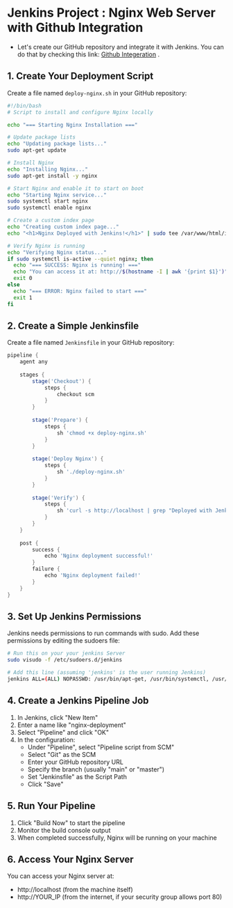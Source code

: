 # Jenkins Project : Nginx Web Server with Github Integration

- Let's create our GitHub repository and integrate it with Jenkins. You can do that by checking this link: [Github Integeration](/files/6-Github-Integration.md) .

## 1. Create Your Deployment Script

Create a file named `deploy-nginx.sh` in your GitHub repository:

```bash
#!/bin/bash
# Script to install and configure Nginx locally

echo "=== Starting Nginx Installation ==="

# Update package lists
echo "Updating package lists..."
sudo apt-get update

# Install Nginx
echo "Installing Nginx..."
sudo apt-get install -y nginx

# Start Nginx and enable it to start on boot
echo "Starting Nginx service..."
sudo systemctl start nginx
sudo systemctl enable nginx

# Create a custom index page
echo "Creating custom index page..."
echo "<h1>Nginx Deployed with Jenkins!</h1>" | sudo tee /var/www/html/index.html

# Verify Nginx is running
echo "Verifying Nginx status..."
if sudo systemctl is-active --quiet nginx; then
  echo "=== SUCCESS: Nginx is running! ==="
  echo "You can access it at: http://$(hostname -I | awk '{print $1}')"
  exit 0
else
  echo "=== ERROR: Nginx failed to start ==="
  exit 1
fi
```

## 2. Create a Simple Jenkinsfile

Create a file named `Jenkinsfile` in your GitHub repository:

```groovy
pipeline {
    agent any
    
    stages {
        stage('Checkout') {
            steps {
                checkout scm
            }
        }
        
        stage('Prepare') {
            steps {
                sh 'chmod +x deploy-nginx.sh'
            }
        }
        
        stage('Deploy Nginx') {
            steps {
                sh './deploy-nginx.sh'
            }
        }
        
        stage('Verify') {
            steps {
                sh 'curl -s http://localhost | grep "Deployed with Jenkins"'
            }
        }
    }
    
    post {
        success {
            echo 'Nginx deployment successful!'
        }
        failure {
            echo 'Nginx deployment failed!'
        }
    }
}
```

## 3. Set Up Jenkins Permissions

Jenkins needs permissions to run commands with sudo. Add these permissions by editing the sudoers file:

```bash
# Run this on your your jenkins Server
sudo visudo -f /etc/sudoers.d/jenkins

# Add this line (assuming 'jenkins' is the user running Jenkins)
jenkins ALL=(ALL) NOPASSWD: /usr/bin/apt-get, /usr/bin/systemctl, /usr/bin/tee, /bin/systemctl
```

## 4. Create a Jenkins Pipeline Job

1. In Jenkins, click "New Item"
2. Enter a name like "nginx-deployment"
3. Select "Pipeline" and click "OK"
4. In the configuration:
    - Under "Pipeline", select "Pipeline script from SCM"
    - Select "Git" as the SCM
    - Enter your GitHub repository URL
    - Specify the branch (usually "main" or "master")
    - Set "Jenkinsfile" as the Script Path
    - Click "Save"

## 5. Run Your Pipeline

1. Click "Build Now" to start the pipeline
2. Monitor the build console output
3. When completed successfully, Nginx will be running on your machine

## 6. Access Your Nginx Server

You can access your Nginx server at:

- http://localhost (from the machine itself)
- http://YOUR_IP (from the internet, if your security group allows port 80)


